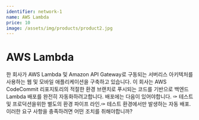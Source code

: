 ```yaml
---
identifier: network-1
name: AWS Lambda
price: 10
image: /assets/img/products/product2.jpg
---
```


# AWS Lambda

한 회사가 AWS Lambda 및 Amazon API Gateway로 구동되는 서버리스 아키텍처를 사용하는 웹 및 모바일 애플리케이션을 구축하고 있습니다. 이 회사는 AWS CodeCommit 리포지토리의 적절한 환경 브랜치로 푸시되는 코드를 기반으로 백엔드 Lambda 배포를 완전히 자동화하려고합니다. 배포에는 다음이 있어야합니다. ✑ 테스트 및 프로덕션을위한 별도의 환경 파이프 라인.✑ 테스트 환경에서만 발생하는 자동 배포.이러한 요구 사항을 충족하려면 어떤 조치를 취해야합니까?